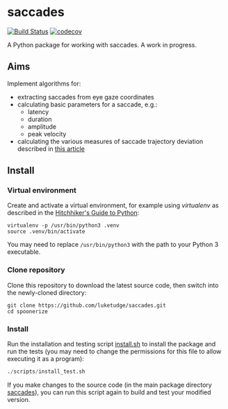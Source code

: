 # saccades

[![Build Status](https://www.travis-ci.org/luketudge/saccades.svg?branch=master)](https://www.travis-ci.org/luketudge/saccades)
[![codecov](https://codecov.io/gh/luketudge/saccades/branch/master/graph/badge.svg)](https://codecov.io/gh/luketudge/saccades)

A Python package for working with saccades. A work in progress.

## Aims

Implement algorithms for:

* extracting saccades from eye gaze coordinates
* calculating basic parameters for a saccade, e.g.:
  * latency
  * duration
  * amplitude
  * peak velocity
* calculating the various measures of saccade trajectory deviation described in [this article](https://doi.org/10.3758/s13428-016-0846-6)

## Install

### Virtual environment

Create and activate a virtual environment, for example using *virtualenv* as described in the [Hitchhiker's Guide to Python](https://docs.python-guide.org/dev/virtualenvs/#lower-level-virtualenv):

```shell
virtualenv -p /usr/bin/python3 .venv
source .venv/bin/activate
```

You may need to replace `/usr/bin/python3` with the path to your Python 3 executable.

### Clone repository

Clone this repository to download the latest source code, then switch into the newly-cloned directory:

```shell
git clone https://github.com/luketudge/saccades.git
cd spoonerize
```

### Install

Run the installation and testing script [install.sh](scripts/install_test.sh) to install the package and run the tests (you may need to change the permissions for this file to allow executing it as a program):

```python
./scripts/install_test.sh
```

If you make changes to the source code (in the main package directory [saccades](saccades)), you can run this script again to build and test your modified version.
